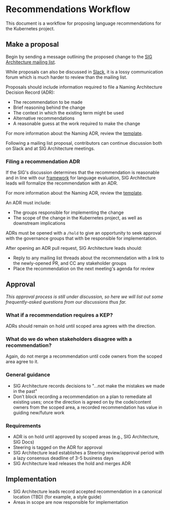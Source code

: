 # Recommendations Workflow

This document is a workflow for proposing language recommendations for the
Kubernetes project.

## Make a proposal

Begin by sending a message outlining the proposed change to
the [SIG Architecture mailing list][mailing-list].

While proposals can also be discussed in [Slack], it is a lossy communication
forum which is much harder to review than the mailing list.

Proposals should include information required to file a Naming
Architecture Decision Record (ADR):

- The recommendation to be made
- Brief reasoning behind the change
- The context in which the existing term might be used
- Alternative recommendations
- A reasonable guess at the work required to make the change

For more information about the Naming ADR, review the [template].

Following a mailing list proposal, contributors can continue discussion both on Slack
and at SIG Architecture meetings.

### Filing a recommendation ADR

If the SIG's discussion determines that the recommendation is
reasonable and in line with our [framework] for language evaluation,
SIG Architecture leads will formalize the recommendation with an ADR.

For more information about the Naming ADR, review the [template].

An ADR must include:

- The groups responsible for implementing the change
- The scope of the change in the Kubernetes project, as well as downstream
  implications

ADRs must be opened with a `/hold` to give an opportunity to seek approval
with the governance groups that with be responsible for implementation.

After opening an ADR pull request, SIG Architecture leads
should:

- Reply to any mailing list threads about the recommendation with a link to the
  newly-opened PR, and CC any stakeholder groups
- Place the recommendation on the next meeting's agenda for review

## Approval

_This approval process is still under discussion, so here we will list out some
frequently-asked questions from our discussions thus far._

### What if a recommendation requires a KEP?

ADRs should remain on hold until scoped area agrees with the direction.

### What do we do when stakeholders disagree with a recommendation?

Again, do not merge a recommendation until code owners from the scoped area
agree to it.

### General guidance

- SIG Architecture records decisions to "...not make the mistakes we made in
  the past"
- Don’t block recording a recommendation on a plan to remediate all existing
  uses; once the direction is agreed on by the code/content owners from the
  scoped area, a recorded recommendation has value in guiding new/future work

### Requirements

- ADR is on hold until approved by scoped areas (e.g., SIG Architecture, SIG
  Docs)
- Steering is tagged on the ADR for approval
- SIG Architecture lead establishes a Steering review/approval period with a lazy
  consensus deadline of 3-5 business days
- SIG Architecture lead releases the hold and merges ADR

## Implementation

- SIG Architecture leads record accepted recommendation in a canonical location (TBD)
  (for example, a style guide)
- Areas in scope are now responsible for implementation

[framework]: language-evaluation-framework.md
[mailing-list]: https://groups.google.com/forum/#!forum/kubernetes-sig-architecture
[slack]: https://kubernetes.slack.com/messages/sig-architecture
[template]: ./recommendations/000-template.md
